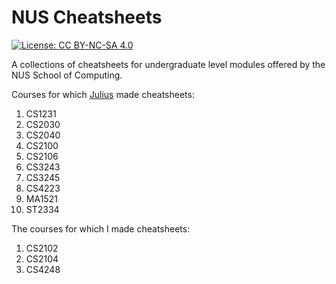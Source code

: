 # NUS Cheatsheets

[![License: CC BY-NC-SA 4.0](https://img.shields.io/badge/License-CC%20BY--NC--SA%204.0-lightgrey.svg)](https://creativecommons.org/licenses/by-nc-sa/4.0/)

A collections of cheatsheets for undergraduate level modules offered by the NUS School of Computing.

Courses for which [Julius](https://github.com/indocomsoft) made cheatsheets:
1. CS1231
2. CS2030
3. CS2040
4. CS2100
5. CS2106
6. CS3243
7. CS3245
8. CS4223
9. MA1521
10. ST2334

The courses for which I made cheatsheets:
1. CS2102
2. CS2104
3. CS4248
